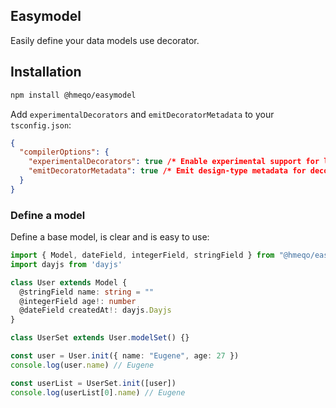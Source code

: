 ## Easymodel

Easily define your data models use decorator.

## Installation

```bash
npm install @hmeqo/easymodel
```

Add `experimentalDecorators` and `emitDecoratorMetadata` to your `tsconfig.json`:

```json
{
  "compilerOptions": {
    "experimentalDecorators": true /* Enable experimental support for legacy experimental decorators. */,
    "emitDecoratorMetadata": true /* Emit design-type metadata for decorated declarations in source files. */,
  }
}
```

### Define a model

Define a base model, is clear and is easy to use:

```ts
import { Model, dateField, integerField, stringField } from "@hmeqo/easymodel"
import dayjs from 'dayjs'

class User extends Model {
  @stringField name: string = ""
  @integerField age!: number
  @dateField createdAt!: dayjs.Dayjs
}

class UserSet extends User.modelSet() {}

const user = User.init({ name: "Eugene", age: 27 })
console.log(user.name) // Eugene

const userList = UserSet.init([user])
console.log(userList[0].name) // Eugene
```
